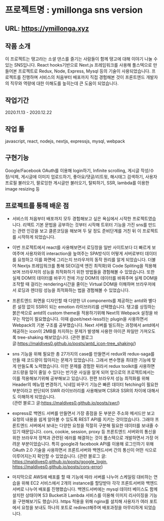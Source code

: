 # 프로젝트명 : ymillonga sns version  
  
  
## URL: https://ymillonga.xyz
  
  
## 작품 소개

 이 프로젝트는 탱고라는 소셜 댄스를 즐기는 사람들이 함께 탱고에 대해 이야기 나눌 수 있는 SNS입니다. React hooks기반으로 Next.js 프레임워크를 사용해 풀스텍으로 만들어본 프로젝트로 Redux, Node, Express, Mysql 등의 기술이 사용되었습니다.  프로젝트를 진행하며 서비스의 처음부터 배포까지 직접 경험해본 것이 프론트엔드 개발자의 직무와 역량에 대한 이해도를 높히는데 큰 도움이 되었습니다. 
  
  
## 작업기간  

2020.11.13 - 2020.12.22
  
  
## 작업 툴  

javascript, react, nodejs, nextjs, expressjs, mysql, webpack
  
  
## 구현기능  

Google/Facebook OAuth를 이용해 login하기, Infinite scrolling, 게시글 작성/수정/삭제, 게시글에 이미지 업로드하기, 좋아요/댓글/리트윗, 해시태그 검색하기, 사용자 프로필 불러오기, 팔로잉한 게시글만 불러오기, 탈퇴하기, SSR, lambda를 이용한 image resizing 등
  
  
## 프로젝트를 통해 배운 점  

* 서비스의 처음부터 배포까지 모두 경험해보고 싶은 욕심에서 시작한 프로젝트였습니다. 리엑트 기본 문법을 공부하는 것부터 시작해 트위터 기능을 가진 sns를 만드는 관련 인강을 보고 클론코딩을 해보며 두 달 정도 준비단계를 거친 뒤 이 프로젝트를 시작하게 되었습니다.  
* 이번 프로젝트에서 react를 사용해보면서 로딩창을 일반 사이트보다 더 빠르게 보여주며 사용자와의 interaction을 높여주는 SPA방식이 어떻게 서버로부터 데이터를 요청하고 이를 화면에 그리는지 브라우저의 동작 원리를 알게 되었습니다. 더불어 Nextjs 프레임워크를 통해 SEO(검색 엔진 최적화)와 Code Spliting을 적용해보며 브라우저의 성능을 최적화하기 위한 방법들을 경험해볼 수 있었습니다. 또한 실제 DOM의 데이터를 바꾸기 전에 가상 DOM의 데이터를 바꿔주며 실제 DOM을 조작할 때 걸리는 rendering시간을 줄이는 Virtual DOM을 이해하며 브라우저에서 로딩과 렌더링 성능을 최적화하는 법을 경험해볼 수 있었습니다. 
* 프론트엔드 화면을 디자인할 때 다양한 UI components를 제공하는 antd와 별다른 설정 없이 SSR이 되는 emotion 라이브러리를 선택했습니다. 
 탱고를 상징하는 붉은색으로 antd의 custom theme을 적용하기위해 Next의 Webpack 설정을 바꾸는 작업이 필요했습니다. 이때 @zeit/next-less라는 plugin을 사용하면서 Webpack의 기본 구조를 공부했습니다. Next 서버를 빌드하는 과정에서 antd에서 제공하는 icon이 2MB를 차지하는 문제가 발생해 사용한 아이콘 파일만 가져오도록 tree-shaking 해보았습니다.
 (관련 블로그 글:https://maldives0.github.io/posts/antd_icon-tree_shaking/)  
 
* sns 기능을 위해 필요한 총 27가지의 case를 만들면서 redux와 redux-saga를 만들 때 코드량이 많아지는 문제가 있었습니다. 그래서 변수명을 최대한 기능에 맞게 만들도록 노력했습니다. 이런 문제를 경험한 뒤라서 redux toolkit를 사용하면 코드량을 많이 줄일 수 있다는 반가운 사실을 알게 되어 앞으로의 프로젝트에서는 이를 적용해보기위해 공부해보고 있습니다.
 한편 브라우저 성능 최적화를 위해 Header의 메뉴탭 변경하기, 닉네임 바꾸기 기능은 빠른 데이터 fetching이 필요한 부분이라고 판단되어 SWR 라이브러리를 사용해보며 CSR과 SSR의 차이에 대해서도 이해하게 되었습니다.    
(관련 블로그 글:https://maldives0.github.io/posts/swr/)  
* express로 백엔드 서버를 만들면서 가장 중점을 둔 부분은 주소와 메서드만 보고 요청의 내용을 쉽게 알아볼 수 있도록 REST API를 지키는 것이었습니다. 그래야 프론트엔드 서버에서 보내는 다양한 요청을 적절히 구분해 필요한 데이터를 보내줄 수 있기 때문입니다. cors, cookie, session, proxy 등 프론트엔드 서버와의 통신을 위한 브라우저 정책과 관련된 에러를 해결하는 것이 풀스텍으로 개발하면서 가장 어려운 부분이었습니다. 특히 google과 facebook API를 이용해 로그인하기 위해 OAuth 2.0 기술을 사용하면서 프론트서버와 백엔드서버 간의 통신이 어떤 식으로 이루어지는지 확인할 수 있었습니다.
(관련 블로그 글: https://maldives0.github.io/posts/google_login, https://maldives0.github.io/posts/cors-error)  

* 마지막으로 AWS에 배포를 할 때 기능에 따라 서버를 나누어 스케일링 대비하는 연습을 위해 EC2 서비스에서 2개의 instance를 할당받아 각각 프론트서버와 백엔드서버로 나누어 배포를 진행했습니다. 백엔드서버에는 mysql 데이터 베이스도 함께 설치한 상태이며 S3 Bucket과 Lambda 서비스를 이용해 이미지 리사이징을 기능을 구현해보기도 했습니다. https 적용을 위해 nginx를 설치해 사용자가 여러 포트에서 요청을 보내도 하나의 포트로 redirect해주며 배포과정을 마무리하게 되었습니다.       
